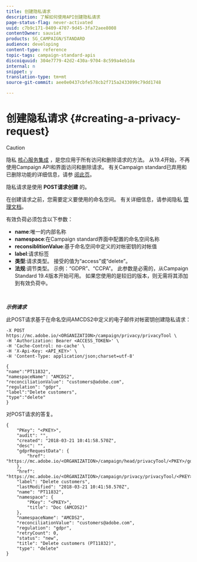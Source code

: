 ```yaml
---
title: 创建隐私请求
description: 了解如何使用API创建隐私请求
page-status-flag: never-activated
uuid: c7b9c171-0409-4707-9d45-3fa72aee8008
contentOwner: sauviat
products: SG_CAMPAIGN/STANDARD
audience: developing
content-type: reference
topic-tags: campaign-standard-apis
discoiquuid: 304e7779-42d2-430a-9704-8c599a4eb1da
internal: n
snippet: y
translation-type: tm+mt
source-git-commit: aee0e0437cbfe578cb2f715a2433099c79dd1748

---
```



# 创建隐私请求 {#creating-a-privacy-request}

>[!CAUTION]
>
>隐私 [核心服务集成](https://adobe.io/apis/cloudplatform/gdpr.html) ，是您应用于所有访问和删除请求的方法。 从19.4开始，不再使用Campaign API和界面访问和删除请求。 有关Campaign standard已弃用和已删除功能的详细信息，请参 [阅此页](https://helpx.adobe.com/campaign/kb/acs-deprecated-and-removed-features.html)。

隐私请求是使用 **POST请求创建** 的。

在创建请求之前，您需要定义要使用的命名空间。 有关详细信息，请参阅隐私 [管理文档](https://helpx.adobe.com/campaign/kb/acs-privacy.html#ManagingPrivacyRequests)。

有效负荷必须包含以下参数：

* **name**:唯一的内部名称
* **namespace**:在Campaign standard界面中配置的命名空间名称
* **reconsiblitionValue**:基于命名空间中定义的对帐密钥的对帐值
* **label**:请求标签
* **类型**:请求类型。 接受的值为“access”或“delete”。
* **法规**:调节类型。 示例：“GDPR”、“CCPA”。 此参数是必需的，从Campaign Standard 19.4版本开始可用。 如果您使用的是较旧的版本，则无需将其添加到有效负荷中。

<br/>

***示例请求***

此POST请求基于在命名空间AMCDS2中定义的电子邮件对帐密钥创建隐私请求：

```
-X POST https://mc.adobe.io/<ORGANIZATION>/campaign/privacy/privacyTool \
-H 'Authorization: Bearer <ACCESS_TOKEN>' \
-H 'Cache-Control: no-cache' \
-H 'X-Api-Key: <API_KEY>' \
-H 'Content-Type: application/json;charset=utf-8'

{
"name":"PT11832",
"namespaceName": "AMCDS2",
"reconciliationValue": "customers@adobe.com",
"regulation": "gdpr",
"label":"Delete customers",
"type":"delete"
}
```

对POST请求的答复。

```
{
    "PKey": "<PKEY>",
    "audit": "",
    "created": "2018-03-21 10:41:58.570Z",
    "desc": "",
    "gdprRequestData": {
        "href": "https://mc.adobe.io/<ORGANIZATION>/campaign/head/privacyTool/<PKEY>/gdprRequestData/"
    },
    "href": "https://mc.adobe.io/<ORGANIZATION>/campaign/privacy/privacyTool/<PKEY>",
    "label": "Delete customers",
    "lastModified": "2018-03-21 10:41:58.570Z",
    "name": "PT11832",
    "namespace": {
        "PKey": "<PKEY>",
        "title": "Doc (AMCDS2)"
    },
    "namespaceName": "AMCDS2",
    "reconciliationValue": "customers@adobe.com",
    "regulation": "gdpr",
    "retryCount": 0,
    "status": "new",
    "title": "Delete customers (PT11832)",
    "type": "delete"
}
```

